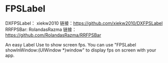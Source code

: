 # FPSLabel


DXFPSLabel：
xiekw2010 链接：https://github.com/xiekw2010/DXFPSLabel
RRFPSBar:
RolandasRazma 链接：https://github.com/RolandasRazma/RRFPSBar

An easy Label Use to show screen fps. 
You can use "FPSLabel showInWindow:(UIWindow *)window" to display fps on screen with your app.
